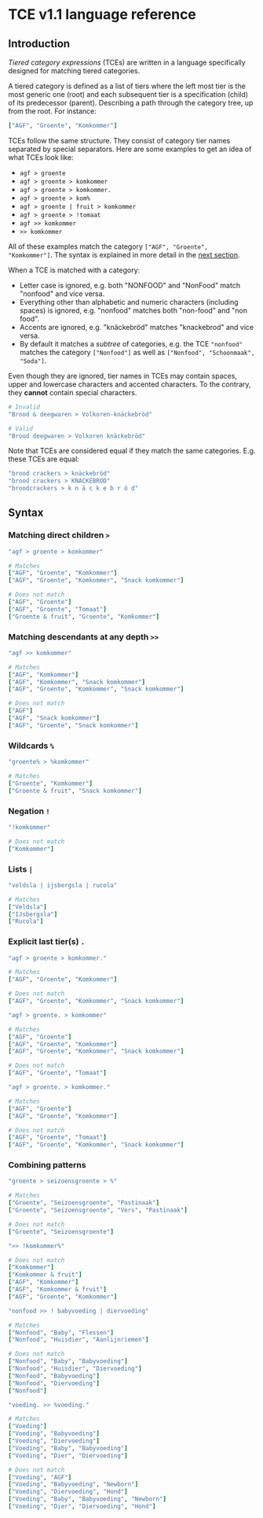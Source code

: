 # TCE v1.1 language reference

## Introduction

_Tiered category expressions_ (TCEs) are written in a language specifically designed for matching tiered categories.

A tiered category is defined as a list of tiers where the left most tier is the most generic one (root) and each subsequent tier is a specification (child) of its predecessor (parent). Describing a path through the category tree, up from the root. For instance:

```ruby
["AGF", "Groente", "Komkommer"]
```

TCEs follow the same structure. They consist of category tier names separated by special separators. Here are some examples to get an idea of what TCEs look like:

  - `agf > groente`
  - `agf > groente > komkommer`
  - `agf > groente > komkommer.`
  - `agf > groente > kom%`
  - `agf > groente | fruit > komkommer`
  - `agf > groente > !tomaat`
  - `agf >> komkommer`
  - `>> komkommer`

All of these examples match the category `["AGF", "Groente", "Komkommer"]`. The syntax is explained in more detail in the [next section](#Syntax).

When a TCE is matched with a category:

  - Letter case is ignored, e.g. both "NONFOOD" and "NonFood" match "nonfood" and vice versa.
  - Everything other than alphabetic and numeric characters (including spaces) is ignored, e.g. "nonfood" matches both "non-food" and "non food".
  - Accents are ignored, e.g. "knäckebröd" matches "knackebrod" and vice versa.
  - By default it matches a _subtree_ of categories, e.g. the TCE `"nonfood"` matches the category `["Nonfood"]` as well as `["Nonfood", "Schoonmaak", "Soda"]`.

Even though they are ignored, tier names in TCEs may contain spaces, upper and lowercase characters and accented characters. To the contrary, they **cannot** contain special characters.

```ruby
# Invalid
"Brood & deegwaren > Volkoren-knäckebröd"

# Valid
"Brood deegwaren > Volkoren knäckebröd"
```

Note that TCEs are considered equal if they match the same categories. E.g. these TCEs are equal:

```ruby
"brood crackers > knäckebröd"
"brood crackers > KNACKEBROD"
"broodcrackers > k n ä c k e b r ö d"
```

## Syntax

### Matching direct children `>`
```ruby
"agf > groente > komkommer"

# Matches
["AGF", "Groente", "Komkommer"]
["AGF", "Groente", "Komkommer", "Snack komkommer"]

# Does not match
["AGF", "Groente"]
["AGF", "Groente", "Tomaat"]
["Groente & fruit", "Groente", "Komkommer"]
```

### Matching descendants at any depth `>>`
```ruby
"agf >> komkommer"

# Matches
["AGF", "Komkommer"]
["AGF", "Komkommer", "Snack komkommer"]
["AGF", "Groente", "Komkommer", "Snack komkommer"]

# Does not match
["AGF"]
["AGF", "Snack komkommer"]
["AGF", "Groente", "Snack komkommer"]
```

### Wildcards `%`
```ruby
"groente% > %komkommer"

# Matches
["Groente", "Komkommer"]
["Groente & fruit", "Snack komkommer"]
```

### Negation `!`
```ruby
"!komkommer"

# Does not match
["Komkommer"]
```

### Lists `|`
```ruby
"veldsla | ijsbergsla | rucola"

# Matches
["Veldsla"]
["IJsbergsla"]
["Rucola"]
```

### Explicit last tier(s) `.`
```ruby
"agf > groente > komkommer."

# Matches
["AGF", "Groente", "Komkommer"]

# Does not match
["AGF", "Groente", "Komkommer", "Snack komkommer"]
```

```ruby
"agf > groente. > komkommer"

# Matches
["AGF", "Groente"]
["AGF", "Groente", "Komkommer"]
["AGF", "Groente", "Komkommer", "Snack komkommer"]

# Does not match
["AGF", "Groente", "Tomaat"]
```

```ruby
"agf > groente. > komkommer."

# Matches
["AGF", "Groente"]
["AGF", "Groente", "Komkommer"]

# Does not match
["AGF", "Groente", "Tomaat"]
["AGF", "Groente", "Komkommer", "Snack komkommer"]
```

### Combining patterns
```ruby
"groente > seizoensgroente > %"

# Matches
["Groente", "Seizoensgroente", "Pastinaak"]
["Groente", "Seizoensgroente", "Vers", "Pastinaak"]

# Does not match
["Groente", "Seizoensgroente"]
```

```ruby
">> !komkommer%"

# Does not match
["Komkommer"]
["Komkommer & fruit"]
["AGF", "Komkommer"]
["AGF", "Komkommer & fruit"]
["AGF", "Groente", "Komkommer"]
```

```ruby
"nonfood >> ! babyvoeding | diervoeding"

# Matches
["Nonfood", "Baby", "Flessen"]
["Nonfood", "Huisdier", "Aanlijnriemen"]

# Does not match
["Nonfood", "Baby", "Babyvoeding"]
["Nonfood", "Huisdier", "Diervoeding"]
["Nonfood", "Babyvoeding"]
["Nonfood", "Diervoeding"]
["Nonfood"]
```

```ruby
"voeding. >> %voeding."

# Matches
["Voeding"]
["Voeding", "Babyvoeding"]
["Voeding", "Diervoeding"]
["Voeding", "Baby", "Babyvoeding"]
["Voeding", "Dier", "Diervoeding"]

# Does not match
["Voeding", "AGF"]
["Voeding", "Babyvoeding", "Newborn"]
["Voeding", "Diervoeding", "Hond"]
["Voeding", "Baby", "Babyvoeding", "Newborn"]
["Voeding", "Dier", "Diervoeding", "Hond"]
```
